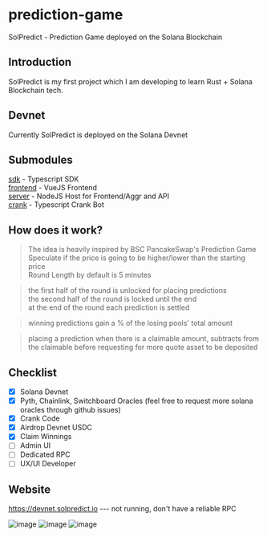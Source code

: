 # prediction-game
SolPredict - Prediction Game deployed on the Solana Blockchain

## Introduction  
SolPredict is my first project which I am developing to learn Rust + Solana Blockchain tech.


## Devnet
Currently SolPredict is deployed on the Solana Devnet

## Submodules

[sdk](https://github.com/lmvdz/prediction-game-sdk) - Typescript SDK  
[frontend](https://github.com/lmvdz/prediction-game-frontend) - VueJS Frontend  
[server](https://github.com/lmvdz/prediction-game-server) - NodeJS Host for Frontend/Aggr and API  
[crank](https://github.com/lmvdz/prediction-game-crank) - Typescript Crank Bot


## How does it work?  
> The idea is heavily inspired by BSC PancakeSwap's Prediction Game  
> Speculate if the price is going to be higher/lower than the starting price  
> Round Length by default is 5 minutes  
  
> the first half of the round is unlocked for placing predictions  
> the second half of the round is locked until the end  
> at the end of the round each prediction is settled  
  
> winning predictions gain a % of the losing pools' total amount  
  
> placing a prediction when there is a claimable amount, subtracts from the claimable before requesting for more quote asset to be deposited  

## Checklist  
- [x] Solana Devnet
- [x] Pyth, Chainlink, Switchboard Oracles (feel free to request more solana oracles through github issues) 
- [x] Crank Code
- [x] Airdrop Devnet USDC
- [x] Claim Winnings
- [ ] Admin UI   
- [ ] Dedicated RPC
- [ ] UX/UI Developer

## Website
https://devnet.solpredict.io --- not running, don't have a reliable RPC

![image](https://user-images.githubusercontent.com/2179775/186953604-2f0f11d1-ff2f-4aae-afec-33fb6a062aa3.png)
![image](https://user-images.githubusercontent.com/2179775/186953633-e3daaf07-6d45-4e75-b1df-632e3c84605d.png)
![image](https://user-images.githubusercontent.com/2179775/186964729-d286c7b9-129c-4652-871f-1f9cecba14a2.png)

